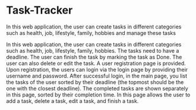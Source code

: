 # Task-Tracker
In this web application, the user can create tasks in different categories such as health, job, lifestyle, family, hobbies and manage these tasks

In this web application, the user can create tasks in different categories such as health, job, lifestyle, family, hobbies. The tasks need to have a deadline. 
The user can finish the task by marking the task as Done. The user can also delete or edit the task. A user registration page is provided. 
Upon registration, the users can login via the login page by providing their username and password. After successful login, in the main page, 
you list the tasks of the user sorted by their deadline (the topmost should be the one with the closest deadline). 
The completed tasks are shown separately in this page, sorted by their completion time. 
In this page allows the user to add a task, delete a task, edit a task, and finish a task. 

